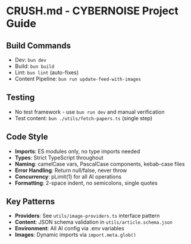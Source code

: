 # CRUSH.md - CYBERNOISE Project Guide

## Build Commands
- Dev: `bun dev`
- Build: `bun build`
- Lint: `bun lint` (auto-fixes)
- Content Pipeline: `bun run update-feed-with-images`

## Testing
- No test framework - use `bun run dev` and manual verification
- Test content: `bun ./utils/fetch-papers.ts` (single step)

## Code Style
- **Imports**: ES modules only, no type imports needed
- **Types**: Strict TypeScript throughout
- **Naming**: camelCase vars, PascalCase components, kebab-case files
- **Error Handling**: Return null/false, never throw
- **Concurrency**: pLimit(1) for all AI operations
- **Formatting**: 2-space indent, no semicolons, single quotes

## Key Patterns
- **Providers**: See `utils/image-providers.ts` interface pattern
- **Content**: JSON schema validation in `utils/article.schema.json`
- **Environment**: All AI config via .env variables
- **Images**: Dynamic imports via `import.meta.glob()`